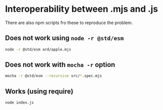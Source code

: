 # Interoperability between .mjs and .js

There are also npm scripts fro these to reproduce the problem.

## Does not work using `node -r @std/esm` 

```bash
node -r @std/esm ard/apple.mjs

```
## Does not work with `mocha -r` option

```bash
mocha -r @std/esm --recursive src/*.spec.mjs
```
## Works (using require) 

```
node index.js 
```



 